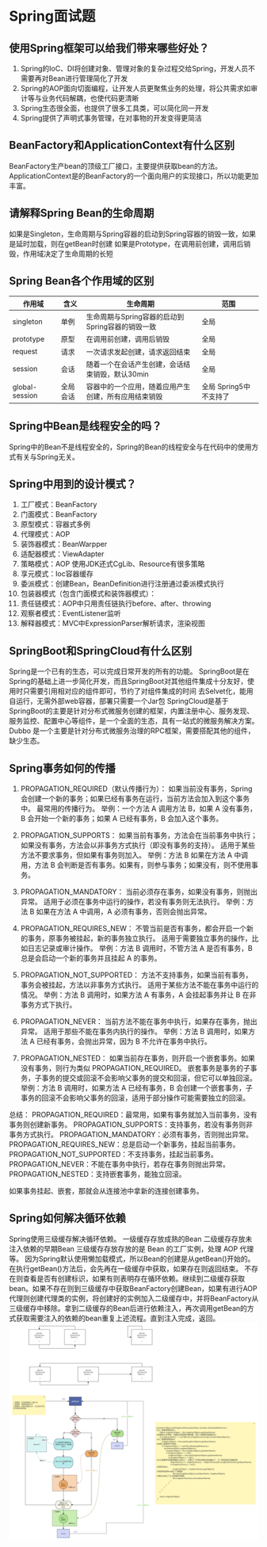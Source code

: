 # Spring面试题
## 使用Spring框架可以给我们带来哪些好处？
1. Spring的IoC、DI将创建对象、管理对象的复杂过程交给Spring，开发人员不需要再对Bean进行管理简化了开发
2. Spring的AOP面向切面编程，让开发人员更聚焦业务的处理，将公共需求如审计等与业务代码解耦，也使代码更清晰
3. Spring生态很全面，也提供了很多工具类，可以简化同一开发
4. Spring提供了声明式事务管理，在对事物的开发变得更简洁

## BeanFactory和ApplicationContext有什么区别
BeanFactory生产bean的顶级工厂接口，主要提供获取bean的方法。
ApplicationContext是的BeanFactory的一个面向用户的实现接口，所以功能更加丰富。

## 请解释Spring Bean的生命周期

如果是Singleton，生命周期与Spring容器的启动到Spring容器的销毁一致，如果是延时加载，则在getBean时创建
如果是Prototype，在调用前创建，调用后销毁，作用域决定了生命周期的长短

## Spring Bean各个作用域的区别

| 作用域           | 含义   | 生命周期                           | 范围 |
|---------------|------|--------------------------------|--|
| singleton     | 单例   | 生命周期与Spring容器的启动到Spring容器的销毁一致 | 全局 |
| prototype     | 原型   | 在调用前创建，调用后销毁                   | 全局 |
| request |    请求  |     一次请求发起创建，请求返回结束                           | 全局 |
| session       | 会话   | 随着一个在会话产生创建，会话结束销毁，默认30min             | 全局 |
| global-session    | 全局会话 | 容器中的一个应用，随着应用产生创建，所有应用结束销毁           | 全局 Spring5中不支持了 |

## Spring中Bean是线程安全的吗？
Spring中的Bean不是线程安全的，Spring的Bean的线程安全与在代码中的使用方式有关与Spring无关。

## Spring中用到的设计模式？
1. 工厂模式：BeanFactory
2. 门面模式：BeanFactory
3. 原型模式：容器式多例
4. 代理模式：AOP
5. 装饰器模式：BeanWarpper
6. 适配器模式：ViewAdapter
7. 策略模式：AOP 使用JDK还式CgLib、Resource有很多策略
8. 享元模式：Ioc容器缓存
9. 委派模式：创建Bean，BeanDefinition进行注册通过委派模式执行
10. 包装器模式（包含门面模式和装饰器模式）：
11. 责任链模式：AOP中只用责任链执行before、after、throwing
12. 观察者模式：EventListener监听
13. 解释器模式：MVC中ExpressionParser解析请求，渲染视图

## SpringBoot和SpringCloud有什么区别
Spring是一个已有的生态，可以完成日常开发的所有的功能。
SpringBoot是在Spring的基础上进一步简化开发，而且SpringBoot对其他组件集成十分友好，使用时只需要引用相对应的组件即可，节约了对组件集成的时间
           去Selvet化，能用自运行，无需外部web容器，部署只需要一个Jar包
SpringCloud是基于SpringBoot的主要是针对分布式微服务创建的框架，内置注册中心、服务发现、服务监控、配置中心等组件，是一个全面的生态，具有一站式的微服务解决方案。
Dubbo 是一个主要是针对分布式微服务治理的RPC框架，需要搭配其他的组件，缺少生态。

## Spring事务如何的传播

1. PROPAGATION_REQUIRED（默认传播行为）：
如果当前没有事务，Spring 会创建一个新的事务；如果已经有事务在运行，当前方法会加入到这个事务中。
最常用的传播行为。
举例：一个方法 A 调用方法 B，如果 A 没有事务，B 会开始一个新的事务；如果 A 已经有事务，B 会加入这个事务。

2. PROPAGATION_SUPPORTS：
如果当前有事务，方法会在当前事务中执行；如果没有事务，方法会以非事务方式执行（即没有事务的支持）。
适用于某些方法不要求事务，但如果有事务则加入。
举例：方法 B 如果在方法 A 中调用，方法 B 会判断是否有事务。如果有，则参与事务；如果没有，则不使用事务。

3. PROPAGATION_MANDATORY：
当前必须存在事务，如果没有事务，则抛出异常。
适用于必须在事务中运行的操作，若没有事务则无法执行。
举例：方法 B 如果在方法 A 中调用，A 必须有事务，否则会抛出异常。

4. PROPAGATION_REQUIRES_NEW：
不管当前是否有事务，都会开启一个新的事务，原事务被挂起，新的事务独立执行。
适用于需要独立事务的操作，比如日志记录或审计操作。
举例：方法 B 调用时，不管方法 A 是否有事务，B 总是会启动一个新的事务并且挂起 A 的事务。

5. PROPAGATION_NOT_SUPPORTED：
方法不支持事务，如果当前有事务，事务会被挂起，方法以非事务方式执行。
适用于某些方法不能在事务中运行的情况。
举例：方法 B 调用时，如果方法 A 有事务，A 会挂起事务并让 B 在非事务方式下执行。

6. PROPAGATION_NEVER：
当前方法不能在事务中执行，如果存在事务，抛出异常。
适用于那些不能在事务内执行的操作。
举例：方法 B 调用时，如果方法 A 已经有事务，会抛出异常，因为 B 不允许在事务中执行。

7. PROPAGATION_NESTED：
如果当前存在事务，则开启一个嵌套事务。如果没有事务，则行为类似 PROPAGATION_REQUIRED。
嵌套事务是事务的子事务，子事务的提交或回滚不会影响父事务的提交和回滚，但它可以单独回滚。
举例：方法 B 调用时，如果方法 A 已经有事务，B 会创建一个嵌套事务，子事务的回滚不会影响父事务的回滚，适用于部分操作可能需要独立的回滚。

总结：
PROPAGATION_REQUIRED：最常用，如果有事务就加入当前事务，没有事务则创建新事务。
PROPAGATION_SUPPORTS：支持事务，若没有事务则非事务方式执行。
PROPAGATION_MANDATORY：必须有事务，否则抛出异常。
PROPAGATION_REQUIRES_NEW：总是启动一个新事务，挂起当前事务。
PROPAGATION_NOT_SUPPORTED：不支持事务，挂起当前事务。
PROPAGATION_NEVER：不能在事务中执行，若存在事务则抛出异常。
PROPAGATION_NESTED：支持嵌套事务，能独立回滚。

如果事务挂起、嵌套，那就会从连接池中拿新的连接创建事务。

## Spring如何解决循环依赖
Spring使用三级缓存解决循环依赖。
一级缓存存放成熟的Bean
二级缓存存放未注入依赖的早期Bean
三级缓存存放存放的是 Bean 的工厂实例，处理 AOP 代理等。
因为Spring默认使用懒加载模式，所以Bean的创建是从getBean()开始的。在执行getBean()方法后，会先再在一级缓存中获取，如果存在则返回结束。
不存在则查看是否有创建标识，如果有则表明存在循环依赖。继续到二级缓存获取bean。如果不存在则到三级缓存中获取BeanFactory创建Bean，如果有进行AOP代理则创建代理类的实例，将创建好的实例加入二级缓存中，并将BeanFactory从三级缓存中移除。拿到二级缓存的Bean后进行依赖注入，再次调用getBean的方式获取需要注入的依赖的bean重复上述流程。直到注入完成，返回。
![](循环依赖.jpg)

